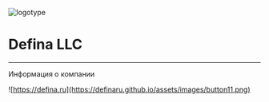 ![logotype](https://defina.ru/uploads/2019/06/icon-white-fm.png)
# Defina LLC
---
Информация о компании

![https://defina.ru](https://definaru.github.io/assets/images/button11.png)

